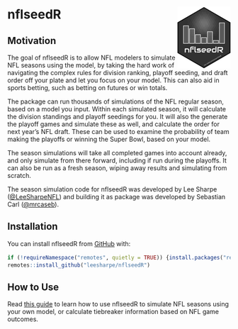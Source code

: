 
<!-- README.md is generated from README.Rmd. Please edit that file -->

# nflseedR <img src='man/figures/logo.png' align="right" height="139" />

<!-- badges: start -->
<!-- badges: end -->

## Motivation

The goal of nflseedR is to allow NFL modelers to simulate NFL seasons
using the model, by taking the hard work of navigating the complex rules
for division ranking, playoff seeding, and draft order off your plate
and let you focus on your model. This can also aid in sports betting,
such as betting on futures or win totals.

The package can run thousands of simulations of the NFL regular season,
based on a model you input. Within each simulated season, it will
calculate the division standings and playoff seedings for you. It will
also the generate the playoff games and simulate these as well, and
calculate the order for next year’s NFL draft. These can be used to
examine the probability of team making the playoffs or winning the Super
Bowl, based on your model.

The season simulations will take all completed games into account
already, and only simulate from there forward, including if run during
the playoffs. It can also be run as a fresh season, wiping away results
and simulating from scratch.

The season simulation code for nflseedR was developed by Lee Sharpe
([@LeeSharpeNFL](<https://twitter.com/leesharpenfl>)) and building it
as package was developed by Sebastian Carl
([@mrcaseb](<https://twitter.com/mrcaseb>)).

## Installation

<!-- You can install the released version of nflseedR from [CRAN](https://CRAN.R-project.org) with: -->
<!-- ``` r -->
<!-- install.packages("nflseedR") -->
<!-- ``` -->

You can install nflseedR from [GitHub](https://github.com/) with:

``` r
if (!requireNamespace("remotes", quietly = TRUE)) {install.packages("remotes")}
remotes::install_github("leesharpe/nflseedR")
```

## How to Use

Read [this guide](https://github.com/leesharpe/nflseedR/blob/master/vignettes/articles/nflseedR.Rmd)
to learn how to use nflseedR to simulate NFL seasons using your own model,
or calculate tiebreaker information based on NFL game outcomes.
